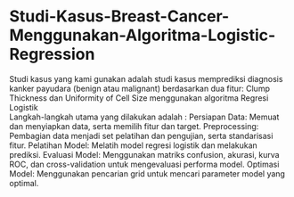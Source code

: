 # Studi-Kasus-Breast-Cancer-Menggunakan-Algoritma-Logistic-Regression
Studi kasus yang kami gunakan adalah studi kasus memprediksi diagnosis kanker payudara (benign atau malignant) berdasarkan dua fitur: Clump Thickness dan Uniformity of Cell Size menggunakan algoritma Regresi Logistik
<br>
Langkah-langkah utama yang dilakukan adalah :
Persiapan Data: Memuat dan menyiapkan data, serta memilih fitur dan target.
Preprocessing: Pembagian data menjadi set pelatihan dan pengujian, serta standarisasi fitur.
Pelatihan Model: Melatih model regresi logistik dan melakukan prediksi.
Evaluasi Model: Menggunakan matriks confusion, akurasi, kurva ROC, dan cross-validation untuk mengevaluasi performa model.
Optimasi Model: Menggunakan pencarian grid untuk mencari parameter model yang optimal.
